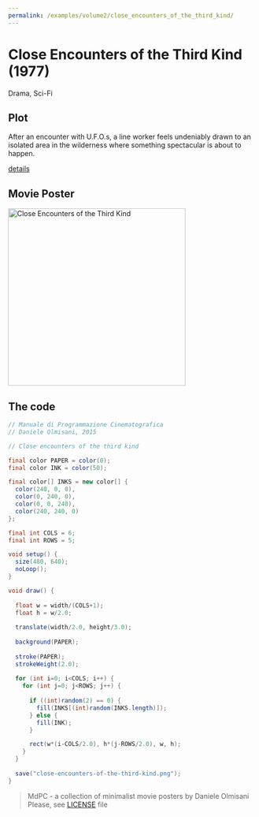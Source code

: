 ```yaml
---
permalink: /examples/volume2/close_encounters_of_the_third_kind/
---
```

# Close Encounters of the Third Kind (1977)

Drama, Sci-Fi

## Plot
After an encounter with U.F.O.s, a line worker feels undeniably drawn to an isolated area in the wilderness where something spectacular is about to happen.

[details](https://www.imdb.com/title/tt0075860/)

## Movie Poster
<img src="close-encounters-of-the-third-kind.png"  width="360px" title="Close Encounters of the Third Kind">


## The code
```java
// Manuale di Programmazione Cinematografica
// Daniele Olmisani, 2015

// Close encounters of the third kind

final color PAPER = color(0);
final color INK = color(50);

final color[] INKS = new color[] {
  color(240, 0, 0),
  color(0, 240, 0),
  color(0, 0, 240),
  color(240, 240, 0)
};

final int COLS = 6;
final int ROWS = 5;

void setup() {
  size(480, 640);
  noLoop();
}

void draw() {
  
  float w = width/(COLS+1);
  float h = w/2.0;
  
  translate(width/2.0, height/3.0);
  
  background(PAPER);
  
  stroke(PAPER);
  strokeWeight(2.0);
  
  for (int i=0; i<COLS; i++) {
    for (int j=0; j<ROWS; j++) {
      
      if ((int)random(2) == 0) {
        fill(INKS[(int)random(INKS.length)]);
      } else {
        fill(INK);
      }

      rect(w*(i-COLS/2.0), h*(j-ROWS/2.0), w, h);
    }
  }
  
  save("close-encounters-of-the-third-kind.png");
}
```

> MdPC - a collection of minimalist movie posters
> by Daniele Olmisani
> Please, see [LICENSE](../../LICENSE) file
